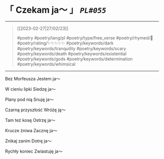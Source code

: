 # &#12300; Czekam ja〜 &#12301; *`PL#055`*

---

> [[2023-02-27|27/02/23]]
> 
> #poetry 
> #poetry/lang/pl 
> #poetry/type/free_verse 
> #poetry/rhymed/🔴 
> #poetry/rating/✨✨✨✨✨ 
> #poetry/keywords/dark #poetry/keywords/tranquility #poetry/keywords/scary #poetry/keywords/death #poetry/keywords/existential #poetry/keywords/gods #poetry/keywords/determination #poetry/keywords/whimsical 

---

Bez Morfeusza
Jestem ja〜

W cieniu lipki
Siedzę ja〜

Plany pod nią
Snuję ja〜

Czarną przyszłość
Wróżę ją〜

Tam też kosę
Ostrzę ja〜

Krucze żniwa
Zacznę ja〜

Znikaj zanim
Dotrę ja〜

Rychły koniec
Zwiastuję ja〜